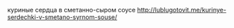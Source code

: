 куриные сердца в сметанно-сыром соусе
http://lublugotovit.me/kurinye-serdechki-v-smetano-syrnom-souse/
